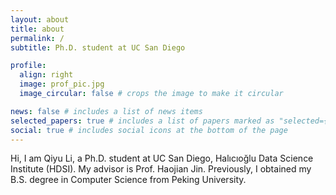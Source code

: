 ```yaml
---
layout: about
title: about
permalink: /
subtitle: Ph.D. student at UC San Diego

profile:
  align: right
  image: prof_pic.jpg
  image_circular: false # crops the image to make it circular

news: false # includes a list of news items
selected_papers: true # includes a list of papers marked as "selected={true}"
social: true # includes social icons at the bottom of the page
---
```


Hi, I am Qiyu Li, a Ph.D. student at UC San Diego, Halıcıoğlu Data Science Institute (HDSI). My advisor is Prof. Haojian Jin. Previously, I obtained my B.S. degree in Computer Science from Peking University.
